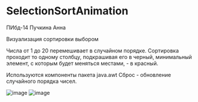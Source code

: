 # SelectionSortAnimation
ПИбд-14 Пучкина Анна

Визуализация сортировки выбором

Числа от 1 до 20 перемешивает в случайном порядке. Сортировка проходит то одному столбцу, подкрашивая его в черный, минимальный элемент, с которым будет меняться местами, - в красный. 

Используются компоненты пакета java.awt
Сброс - обновление случайного порядка чисел.



![image](https://user-images.githubusercontent.com/132583706/236272818-0941d52c-9906-4ebb-9fda-be3390b1f8c2.png)
![image](https://user-images.githubusercontent.com/132583706/236272930-502ac55b-8b9e-4756-9c92-093bb690d5ab.png)
